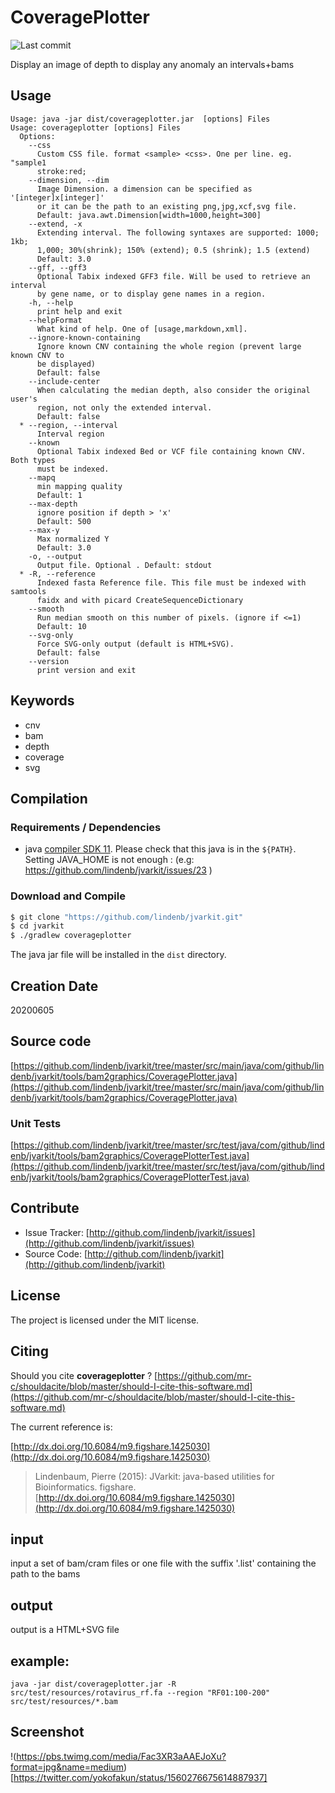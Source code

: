# CoveragePlotter

![Last commit](https://img.shields.io/github/last-commit/lindenb/jvarkit.png)

Display an image of depth to display any anomaly an intervals+bams


## Usage

```
Usage: java -jar dist/coverageplotter.jar  [options] Files
Usage: coverageplotter [options] Files
  Options:
    --css
      Custom CSS file. format <sample> <css>. One per line. eg. "sample1 
      stroke:red; 
    --dimension, --dim
      Image Dimension. a dimension can be specified as '[integer]x[integer]' 
      or it can be the path to an existing png,jpg,xcf,svg file.
      Default: java.awt.Dimension[width=1000,height=300]
    --extend, -x
      Extending interval. The following syntaxes are supported: 1000; 1kb; 
      1,000; 30%(shrink); 150% (extend); 0.5 (shrink); 1.5 (extend)
      Default: 3.0
    --gff, --gff3
      Optional Tabix indexed GFF3 file. Will be used to retrieve an interval 
      by gene name, or to display gene names in a region.
    -h, --help
      print help and exit
    --helpFormat
      What kind of help. One of [usage,markdown,xml].
    --ignore-known-containing
      Ignore known CNV containing the whole region (prevent large known CNV to 
      be displayed)
      Default: false
    --include-center
      When calculating the median depth, also consider the original user's 
      region, not only the extended interval.
      Default: false
  * --region, --interval
      Interval region
    --known
      Optional Tabix indexed Bed or VCF file containing known CNV. Both types 
      must be indexed.
    --mapq
      min mapping quality
      Default: 1
    --max-depth
      ignore position if depth > 'x'
      Default: 500
    --max-y
      Max normalized Y
      Default: 3.0
    -o, --output
      Output file. Optional . Default: stdout
  * -R, --reference
      Indexed fasta Reference file. This file must be indexed with samtools 
      faidx and with picard CreateSequenceDictionary
    --smooth
      Run median smooth on this number of pixels. (ignore if <=1)
      Default: 10
    --svg-only
      Force SVG-only output (default is HTML+SVG).
      Default: false
    --version
      print version and exit

```


## Keywords

 * cnv
 * bam
 * depth
 * coverage
 * svg


## Compilation

### Requirements / Dependencies

* java [compiler SDK 11](https://jdk.java.net/11/). Please check that this java is in the `${PATH}`. Setting JAVA_HOME is not enough : (e.g: https://github.com/lindenb/jvarkit/issues/23 )


### Download and Compile

```bash
$ git clone "https://github.com/lindenb/jvarkit.git"
$ cd jvarkit
$ ./gradlew coverageplotter
```

The java jar file will be installed in the `dist` directory.


## Creation Date

20200605

## Source code 

[https://github.com/lindenb/jvarkit/tree/master/src/main/java/com/github/lindenb/jvarkit/tools/bam2graphics/CoveragePlotter.java](https://github.com/lindenb/jvarkit/tree/master/src/main/java/com/github/lindenb/jvarkit/tools/bam2graphics/CoveragePlotter.java)

### Unit Tests

[https://github.com/lindenb/jvarkit/tree/master/src/test/java/com/github/lindenb/jvarkit/tools/bam2graphics/CoveragePlotterTest.java](https://github.com/lindenb/jvarkit/tree/master/src/test/java/com/github/lindenb/jvarkit/tools/bam2graphics/CoveragePlotterTest.java)


## Contribute

- Issue Tracker: [http://github.com/lindenb/jvarkit/issues](http://github.com/lindenb/jvarkit/issues)
- Source Code: [http://github.com/lindenb/jvarkit](http://github.com/lindenb/jvarkit)

## License

The project is licensed under the MIT license.

## Citing

Should you cite **coverageplotter** ? [https://github.com/mr-c/shouldacite/blob/master/should-I-cite-this-software.md](https://github.com/mr-c/shouldacite/blob/master/should-I-cite-this-software.md)

The current reference is:

[http://dx.doi.org/10.6084/m9.figshare.1425030](http://dx.doi.org/10.6084/m9.figshare.1425030)

> Lindenbaum, Pierre (2015): JVarkit: java-based utilities for Bioinformatics. figshare.
> [http://dx.doi.org/10.6084/m9.figshare.1425030](http://dx.doi.org/10.6084/m9.figshare.1425030)

## input

input a set of bam/cram files or one file with the suffix '.list' containing the path to the bams

## output

output is a HTML+SVG file

## example:

```
java -jar dist/coverageplotter.jar -R src/test/resources/rotavirus_rf.fa --region "RF01:100-200" src/test/resources/*.bam 
```

## Screenshot

!(https://pbs.twimg.com/media/Fac3XR3aAAEJoXu?format=jpg&name=medium)[https://twitter.com/yokofakun/status/1560276675614887937]


